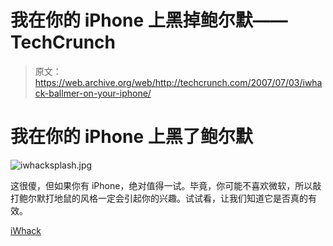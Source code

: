 # 我在你的 iPhone 上黑掉鲍尔默——TechCrunch

> 原文：<https://web.archive.org/web/http://techcrunch.com/2007/07/03/iwhack-ballmer-on-your-iphone/>

# 我在你的 iPhone 上黑了鲍尔默

![iwhacksplash.jpg](img/002ac51703c2349902d774c9d8b42c80.png)

这很傻，但如果你有 iPhone，绝对值得一试。毕竟，你可能不喜欢微软，所以敲打鲍尔默打地鼠的风格一定会引起你的兴趣。试试看，让我们知道它是否真的有效。

[iWhack](https://web.archive.org/web/20210119105725/http://mynumo.com/iphone/iwhack/iwhack.htm)